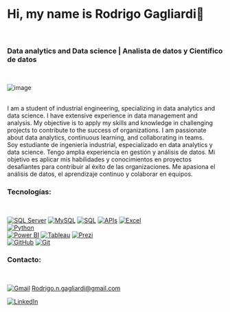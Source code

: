<h1>Hi, my name is Rodrigo Gagliardi👋</h1> <br>
<h3>Data analytics and Data science | Analista de datos y Científico de datos</h3><br>

![image](https://github.com/GagliardiRodrigo/GagliardiRodrigo/assets/107724825/355683b9-b39f-47ee-81de-35f275f2b153)

<br>
I am a student of industrial engineering, specializing in data analytics and data science. I have extensive experience in data management and analysis. My objective is to apply my skills and knowledge in challenging projects to contribute to the success of organizations. I am passionate about data analytics, continuous learning, and collaborating in teams.
<br>
Soy estudiante de ingeniería industrial, especializado en data analytics y data science. Tengo amplia experiencia en gestión y análisis de datos. Mi objetivo es aplicar mis habilidades y conocimientos en proyectos desafiantes para contribuir al éxito de las organizaciones. Me apasiona el análisis de datos, el aprendizaje continuo y colaborar en equipos.

<h3>Tecnologías:</h3><br>

[![SQL Server](https://img.shields.io/badge/SQL%20Server-orange?style=for-the-badge&logo=microsoftsqlserver&logoColor=white&labelColor=101010)]()
[![MySQL](https://img.shields.io/badge/MySQL-4479A1?style=for-the-badge&logo=mysql&logoColor=white&labelColor=101010)]()
[![SQL](https://img.shields.io/badge/SQL-blue?style=for-the-badge&logo=sql&logoColor=white&labelColor=101010)]()
[![APIs](https://img.shields.io/badge/APIs-green?style=for-the-badge&logo=apis&logoColor=white&labelColor=101010)]()
[![Excel](https://img.shields.io/badge/Excel-green?style=for-the-badge&logo=microsoftexcel&logoColor=white&labelColor=101010)]()<br>
[![Python](https://img.shields.io/badge/Python-yellow?style=for-the-badge&logo=python&logoColor=white&labelColor=101010)]()<br>
[![Power BI](https://img.shields.io/badge/Power%20BI-purple?style=for-the-badge&logo=powerbi&logoColor=white&labelColor=101010)]()
[![Tableau](https://img.shields.io/badge/Tableau-blue?style=for-the-badge&logo=tableau&logoColor=white&labelColor=101010)]()
[![Prezi](https://img.shields.io/badge/Prezi-lightgrey?style=for-the-badge&logo=prezi&logoColor=white&labelColor=101010)]()<br>
[![GitHub](https://img.shields.io/badge/GitHub-black?style=for-the-badge&logo=github&logoColor=white&labelColor=101010)]()
[![Git](https://img.shields.io/badge/Git-red?style=for-the-badge&logo=git&logoColor=white&labelColor=101010)]()


<h3>Contacto:</h3><br>

[![Gmail](https://img.shields.io/badge/Gmail-red?style=for-the-badge&logo=gmail&logoColor=white&labelColor=101010)]() 
 Rodrigo.n.gagliardi@gmail.com<br>

[![LinkedIn](https://img.shields.io/badge/LinkedIn-blue?style=for-the-badge&logo=linkedin&logoColor=white&labelColor=101010)](https://www.linkedin.com//in/rodrigo-nicolas-gagliardi-103b48173/)




